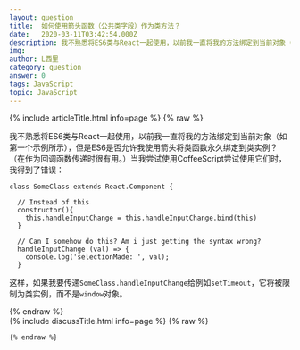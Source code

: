 ```yaml
---
layout: question
title:  如何使用箭头函数（公共类字段）作为类方法？
date:   2020-03-11T03:42:54.000Z
description: 我不熟悉将ES6类与React一起使用，以前我一直将我的方法绑定到当前对象（如第一个示例所示），但是ES6是否允许我使用箭头将类函数永久绑定到类实例？（在...
img: 
author: L西里
category: question
answer: 0
tags: JavaScript
topic: JavaScript
---
```

<div class="article-root">
  <div class="article">
    {% include articleTitle.html info=page %}
    {% raw %}
    <div class="article-content"><p><font style="vertical-align: inherit;"><font style="vertical-align: inherit;">我不熟悉将ES6类与React一起使用，以前我一直将我的方法绑定到当前对象（如第一个示例所示），但是ES6是否允许我使用箭头将类函数永久绑定到类实例？</font><font style="vertical-align: inherit;">（在作为回调函数传递时很有用。）当我尝试使用CoffeeScript尝试使用它们时，我得到了错误：</font></font></p>

<pre><code>class SomeClass extends React.Component {<font></font>
<font></font>
  // Instead of this<font></font>
  constructor(){<font></font>
    this.handleInputChange = this.handleInputChange.bind(this)<font></font>
  }<font></font>
<font></font>
  // Can I somehow do this? Am i just getting the syntax wrong?<font></font>
  handleInputChange (val) =&gt; {<font></font>
    console.log('selectionMade: ', val);<font></font>
  }<font></font>
</code></pre>

<p><font style="vertical-align: inherit;"><font style="vertical-align: inherit;">这样，如果我要传递</font></font><code>SomeClass.handleInputChange</code><font style="vertical-align: inherit;"><font style="vertical-align: inherit;">给例如</font></font><code>setTimeout</code><font style="vertical-align: inherit;"><font style="vertical-align: inherit;">，它将被限制为类实例，而不是</font></font><code>window</code><font style="vertical-align: inherit;"><font style="vertical-align: inherit;">对象。</font></font></p></div>
    {% endraw %}
  </div>

  <div class="discuss-wrapper">
    {% include discussTitle.html info=page %}
    {% raw %}
    
    {% endraw %}
  </div>
<div>
